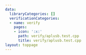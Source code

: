 ```yaml
---
data:
  libraryCategories: []
  verificationCategories:
  - name: verify
    pages:
    - icon: ':x:'
      path: verify/aplusb.test.cpp
      title: verify/aplusb.test.cpp
layout: toppage
---
```

